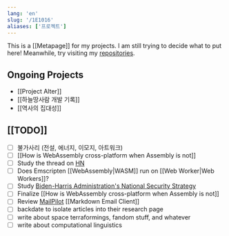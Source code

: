 ```yaml
---
lang: 'en'
slug: '/1E1016'
aliases: ['프로젝트']
---
```


This is a [[Metapage]] for my projects.
I am still trying to decide what to put here!
Meanwhile, try visiting my [repositories](https://github.com/anaclumos?tab=repositories&type=source).

## Ongoing Projects

- [[Project Alter]]
- [[하늘땅사람 개발 기록]]
- [[역사의 집대성]]

## [[TODO]]

- [ ] 불가사리 (전설, 에너지, 이모지, 아트워크)
- [ ] [[How is WebAssembly cross-platform when Assembly is not]]
- [ ] Study the thread on [HN](https://news.ycombinator.com/item?id=33151774)
- [ ] Does Emscripten [[WebAssembly|WASM]] run on [[Web Worker|Web Workers]]?
- [ ] Study [Biden-Harris Administration's National Security Strategy](https://www.whitehouse.gov/wp-content/uploads/2022/10/Biden-Harris-Administrations-National-Security-Strategy-10.2022.pdf)
- [ ] Finalize [[How is WebAssembly cross-platform when Assembly is not]]
- [ ] Review [MailPilot](https://www.mailpilot.app/) [[Markdown Email Client]]
- [ ] backdate to isolate articles into their research page
- [ ] write about space terraformings, fandom stuff, and whatever
- [ ] write about computational linguistics
